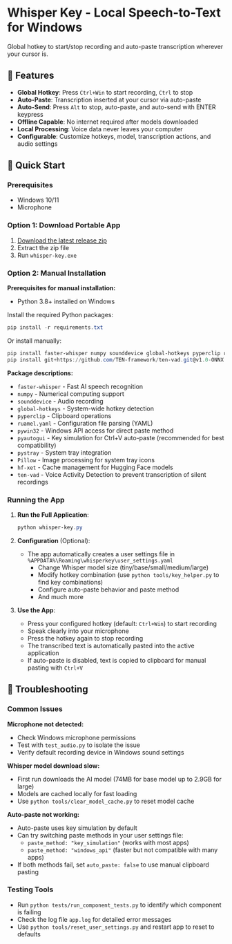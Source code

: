 # Whisper Key - Local Speech-to-Text for Windows

Global hotkey to start/stop recording and auto-paste transcription wherever your cursor is.

## 🎯 Features

- **Global Hotkey**: Press `Ctrl+Win` to start recording, `Ctrl` to stop
- **Auto-Paste**: Transcription inserted at your cursor via auto-paste
- **Auto-Send**: Press `Alt` to stop, auto-paste, and auto-send with ENTER keypress
- **Offline Capable**: No internet required after models downloaded
- **Local Processing**: Voice data never leaves your computer
- **Configurable**: Customize hotkeys, model, transcription actions, and audio settings

## 🚀 Quick Start

### Prerequisites
- Windows 10/11
- Microphone

### Option 1: Download Portable App
1. [Download the latest release zip](https://github.com/pin/whisper-key-local/releases/latest)
2. Extract the zip file
3. Run `whisper-key.exe`

### Option 2: Manual Installation
**Prerequisites for manual installation:**
- Python 3.8+ installed on Windows

Install the required Python packages:
```powershell
pip install -r requirements.txt
```

Or install manually:
```powershell
pip install faster-whisper numpy sounddevice global-hotkeys pyperclip ruamel.yaml pywin32 pyautogui pystray Pillow hf-xet
pip install git+https://github.com/TEN-framework/ten-vad.git@v1.0-ONNX
```

**Package descriptions:**
- `faster-whisper` - Fast AI speech recognition
- `numpy` - Numerical computing support
- `sounddevice` - Audio recording
- `global-hotkeys` - System-wide hotkey detection  
- `pyperclip` - Clipboard operations
- `ruamel.yaml` - Configuration file parsing (YAML)
- `pywin32` - Windows API access for direct paste method
- `pyautogui` - Key simulation for Ctrl+V auto-paste (recommended for best compatibility)
- `pystray` - System tray integration
- `Pillow` - Image processing for system tray icons
- `hf-xet` - Cache management for Hugging Face models
- `ten-vad` - Voice Activity Detection to prevent transcription of silent recordings

### Running the App

1. **Run the Full Application**:
   ```powershell
   python whisper-key.py
   ```

2. **Configuration** (Optional):
   - The app automatically creates a user settings file in `%APPDATA%\Roaming\whisperkey\user_settings.yaml` 
     - Change Whisper model size (tiny/base/small/medium/large)
     - Modify hotkey combination (use `python tools/key_helper.py` to find key combinations)
     - Configure auto-paste behavior and paste method
     - And much more

3. **Use the App**:
   - Press your configured hotkey (default: `Ctrl+Win`) to start recording
   - Speak clearly into your microphone  
   - Press the hotkey again to stop recording
   - The transcribed text is automatically pasted into the active application
   - If auto-paste is disabled, text is copied to clipboard for manual pasting with `Ctrl+V`

## 🔧 Troubleshooting

### Common Issues

**Microphone not detected:**
- Check Windows microphone permissions
- Test with `test_audio.py` to isolate the issue
- Verify default recording device in Windows sound settings

**Whisper model download slow:**
- First run downloads the AI model (74MB for base model up to 2.9GB for large)
- Models are cached locally for fast loading
- Use `python tools/clear_model_cache.py` to reset model cache

**Auto-paste not working:**
- Auto-paste uses key simulation by default
- Can try switching paste methods in your user settings file:
  - `paste_method: "key_simulation"` (works with most apps)
  - `paste_method: "windows_api"` (faster but not compatible with many apps)
- If both methods fail, set `auto_paste: false` to use manual clipboard pasting

### Testing Tools
- Run `python tests/run_component_tests.py` to identify which component is failing
- Check the log file `app.log` for detailed error messages
- Use `python tools/reset_user_settings.py` and restart app to reset to defaults
